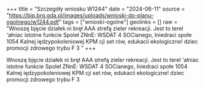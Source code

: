 +++
title = "Szczegóły wniosku W1244"
date = "2024-06-11"
source = "https://bip.brg.gda.pl/images/uploads/wnioski-do-planu-ogolnego/w1244.pdf"
tags = ["wnioski-ogolne"]
geolinks = []
raw = "Wnoszę bjęcie działek ni bręł AAA strefą zieler rekreacji. Jest to terel 'ałniac istotne funkcie Spoleł ZNnE: WSDAT 4 SOCianego, Iniedraci społe 1054 Kalnej iędzypokoleniowej KPM cji set rów, edukacii ekologiczne! dziec promocji zdrowego trybu F 3 "
+++

Wnoszę bjęcie działek ni bręł AAA strefą zieler rekreacji. Jest to terel
'ałniac istotne funkcie Spoleł ZNnE: WSDAT 4 SOCianego, Iniedraci społe 1054 Kalnej iędzypokoleniowej
KPM cji set rów, edukacii ekologiczne! dziec promocji zdrowego trybu F 3



